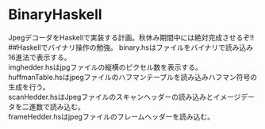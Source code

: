 # BinaryHaskell
JpegデコーダをHaskellで実装する計画。秋休み期間中には絶対完成させるぞ!!
##Haskellでバイナリ操作の勉強。
binary.hsはファイルをバイナリで読み込み16進法で表示する。  
imghedder.hsはjpgファイルの縦横のピクセル数を表示する。  
huffmanTable.hsはjpegファイルのハフマンテーブルを読み込みハフマン符号の生成を行う。  
scanHedder.hsはJpegファイルのスキャンヘッダーの読み込みとイメージデータを二進数で読み込む。  
frameHedder.hsはjpegファイルのフレームヘッダーを読み込む。  
